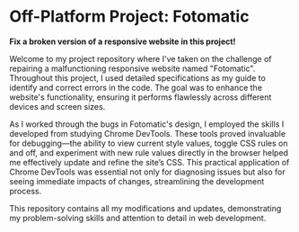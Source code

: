 # Off-Platform Project: Fotomatic

**Fix a broken version of a responsive website in this project!**

Welcome to my project repository where I've taken on the challenge of repairing a malfunctioning responsive website named "Fotomatic". Throughout this project, I used detailed specifications as my guide to identify and correct errors in the code. The goal was to enhance the website's functionality, ensuring it performs flawlessly across different devices and screen sizes.

As I worked through the bugs in Fotomatic's design, I employed the skills I developed from studying Chrome DevTools. These tools proved invaluable for debugging—the ability to view current style values, toggle CSS rules on and off, and experiment with new rule values directly in the browser helped me effectively update and refine the site’s CSS. This practical application of Chrome DevTools was essential not only for diagnosing issues but also for seeing immediate impacts of changes, streamlining the development process.

This repository contains all my modifications and updates, demonstrating my problem-solving skills and attention to detail in web development.

